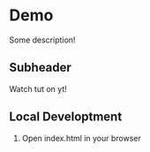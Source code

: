 # Demo

Some description!

## Subheader

Watch tut on yt!

## Local Developtment

1. Open index.html in your browser
